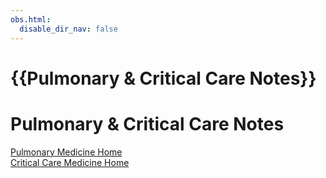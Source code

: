 ```yaml
---
obs.html:
  disable_dir_nav: false
---
```

   
# {{Pulmonary & Critical Care Notes}}   
# Pulmonary & Critical Care Notes   
   
[Pulmonary Medicine Home](../Pulmonary%20Medicine/Pulmonary%20Medicine%20Home.md)   
[Critical Care Medicine Home](../Critical%20Care%20Medicine/Critical%20Care%20Medicine%20Home.md)